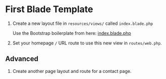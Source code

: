 # First Blade Template

1. Create a new layout file in `resources/views/` called `index.blade.php`

    Use the Bootstrap boilerplate from here: [index.blade.php](index.blade.php)

1. Set your homepage `/` URL route to use this new view in `routes/web.php`.

## Advanced

1. Create another page layout and route for a contact page.
